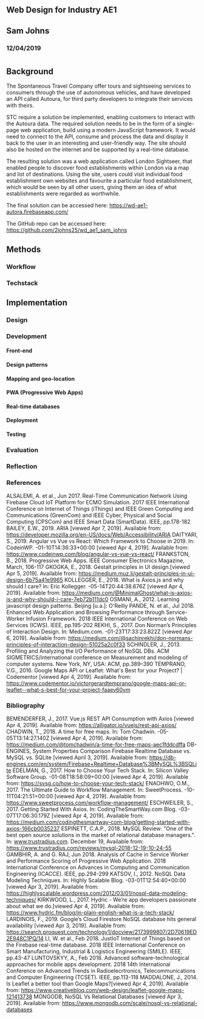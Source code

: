 ## Web Design for Industry AE1

## Sam Johns

### 12/04/2019
#

## Background

The Spontaneous Travel Company offer tours and sightseeing services to consumers through the use of autonomous vehicles, and have developed an API called Autoura, for third party developers to integrate their services with theirs.

STC require a solution be implemented, enabling customers to interact with the Autoura data. The required solution needs to be in the form of a single-page web application, build using a modern JavaScript framework. It would need to connect to the API, consume and process the data and display it back to the user in an interesting and user-friendly way. The site should also be hosted on the internet and be supported by a real-time database.

The resulting solution was a web application called London Sightseer, that enabled people to discover food establishments within London via a map and list of destinations. Using the site, users could visit individual food establishment own websites and favourite a particular food establishment, which would be seen by all other users, giving them an idea of what establishments were regarded as worthwhile.

The final solution can be accessed here: https://wd-ae1-autora.firebaseapp.com/

The GitHub repo can be accessed here: https://github.com/2johns25/wd_ae1_sam_johns

## Methods 

### Workflow

### Techstack

## Implementation

### Design

### Development

#### Front-end

#### Design patterns

#### Mapping and geo-location

#### PWA (Progressive Web Apps)

#### Real-time databases

#### Deployment

#### Testing

### Evaluation

### Reflection

### References

ALSALEMI, A. et al., Jun 2017. Real-Time Communication Network Using Firebase Cloud IoT Platform for ECMO Simulation. 2017 IEEE International Conference on Internet of Things (iThings) and IEEE Green Computing and Communications (GreenCom) and IEEE Cyber, Physical and Social Computing (CPSCom) and IEEE Smart Data (SmartData). IEEE, pp.178-182
BAILEY, E.W., 2019. ARIA [viewed Apr 7, 2019]. Available from: https://developer.mozilla.org/en-US/docs/Web/Accessibility/ARIA
DAITYARI, S., 2019. Angular vs Vue vs React: Which Framework to Choose in 2019. In: CodeinWP. -01-10T14:36:33+00:00 [viewed Apr 4, 2019]. Available from: https://www.codeinwp.com/blog/angular-vs-vue-vs-react/
FRANKSTON, B., 2018. Progressive Web Apps. IEEE Consumer Electronics Magazine, March, 106-117
GKOGKA, E., 2018. Gestalt principles in UI design.[viewed Apr 5, 2019]. Available from: https://medium.muz.li/gestalt-principles-in-ui-design-6b75a41e9965
KOLLEGGER, E., 2018. What is Axios.js and why should I care? In: Eric Kollegger. -05-14T20:44:38.676Z [viewed Apr 4, 2019]. Available from: https://medium.com/@MinimalGhost/what-is-axios-js-and-why-should-i-care-7eb72b111dc0
OSMANI, A., 2012. Learning javascript design patterns. Beijing [u.a.]: O'Reilly
PANDE, N. et al., Jul 2018. Enhanced Web Application and Browsing Performance through Service-Worker Infusion Framework. 2018 IEEE International Conference on Web Services (ICWS). IEEE, pp.195-202
REKHI, S., 2017. Don Norman’s Principles of Interaction Design. In: Medium.com. -01-23T17:33:23.822Z [viewed Apr 6, 2019]. Available from: https://medium.com/@sachinrekhi/don-normans-principles-of-interaction-design-51025a2c0f33
SCHINDLER, J., 2013. Profiling and Analyzing the I/O Performance of NoSQL DBs. ACM SIGMETRICS/international conference on Measurement and modeling of computer systems. New York, NY, USA: ACM, pp.389–390
TEMPRANO, V.G., 2016. Google Maps API or Leaflet: What's Best for your Project? | Codementor [viewed Apr 4, 2019]. Available from: https://www.codementor.io/victorgerardtemprano/google-maps-api-or-leaflet--what-s-best-for-your-project-faaev60vm


### Bibliography

BEMENDERFER, J., 2017. Vue.js REST API Consumption with Axios [viewed Apr 4, 2019]. Available from: https://alligator.io/vuejs/rest-api-axios/
CHADWIN, T., 2018. A time for free maps. In: Tom Chadwin. -05-05T13:14:27.140Z [viewed Apr 4, 2019]. Available from: https://medium.com/@tomchadwin/a-time-for-free-maps-aec1fddcdffa
DB-ENGINES, System Properties Comparison Firebase Realtime Database vs. MySQL vs. SQLite [viewed April 3, 2019]. Available from: https://db-engines.com/en/system/Firebase+Realtime+Database%3BMySQL%3BSQLite
EDELMAN, G., 2017. How to Choose Your Tech Stack. In: Silicon Valley Software Group. -01-08T18:58:09+00:00 [viewed Apr 4, 2019]. Available from: https://svsg.co/how-to-choose-your-tech-stack/
ENAOHWO, O.M., 2017. The Ultimate Guide to Workflow Management. In: SweetProcess. -10-11T04:21:51+00:00 [viewed Apr 4, 2019]. Available from: https://www.sweetprocess.com/workflow-management/
ESCHWEILER, S., 2017. Getting Started With Axios. In: CodingTheSmartWay.com Blog. -03-07T17:06:30.179Z [viewed Apr 4, 2019]. Available from: https://medium.com/codingthesmartway-com-blog/getting-started-with-axios-166cb0035237
ESPINETT, C.A.P., 2018. MySQL Review: "One of the best open source solutions in the market of relational database managers.". In: www.trustradius.com. December 19, Available from: https://www.trustradius.com/reviews/mysql-2018-12-19-10-24-55
GAMBHIR, A. and G. RAJ, Jun 2018. Analysis of Cache in Service Worker and Performance Scoring of Progressive Web Application. 2018 International Conference on Advances in Computing and Communication Engineering (ICACCE). IEEE, pp.294-299
KATSOV, I., 2012. NoSQL Data Modeling Techniques. In: Highly Scalable Blog. -03-01T12:54:40+00:00 [viewed Apr 3, 2019]. Available from: https://highlyscalable.wordpress.com/2012/03/01/nosql-data-modeling-techniques/
KIRKWOOD, L., 2017. Hydric - We’re app developers passionate about what we do.[viewed Apr 4, 2019]. Available from: https://www.hydric.fm/blog/in-plain-english-what-is-a-tech-stack/
LARDINOIS, F., 2019. Google’s Cloud Firestore NoSQL database hits general availability [viewed Apr 3, 2019]. Available from: https://search.proquest.com/technology1/docview/2173999807/2D70619ED2E948C1PQ/14
LI, W. et al., Feb 2018. JustIoT Internet of Things based on the Firebase real-time database. 2018 IEEE International Conference on Smart Manufacturing, Industrial & Logistics Engineering (SMILE). IEEE, pp.43-47
LUNTOVSKYY, A., Feb 2018. Advanced software-technological approaches for mobile apps development. 2018 14th International Conference on Advanced Trends in Radioelecrtronics, Telecommunications and Computer Engineering (TCSET). IEEE, pp.113-118
MADDALONE, J., 2014. Is Leaflet a better tool than Google Maps?[viewed Apr 4, 2019]. Available from: https://www.creativebloq.com/web-design/leaflet-google-maps-121413738
MONGODB, NoSQL Vs Relational Databases [viewed Apr 3, 2019]. Available from: https://www.mongodb.com/scale/nosql-vs-relational-databases

